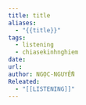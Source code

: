 ```yaml
---
title: title
aliases:
  - "{{title}}"
tags:
  - listening
  - chiasekinhnghiem
date: 
url: 
author: NGỌC-NGUYỄN
Releated:
  - "[[LISTENING]]"
---
```


